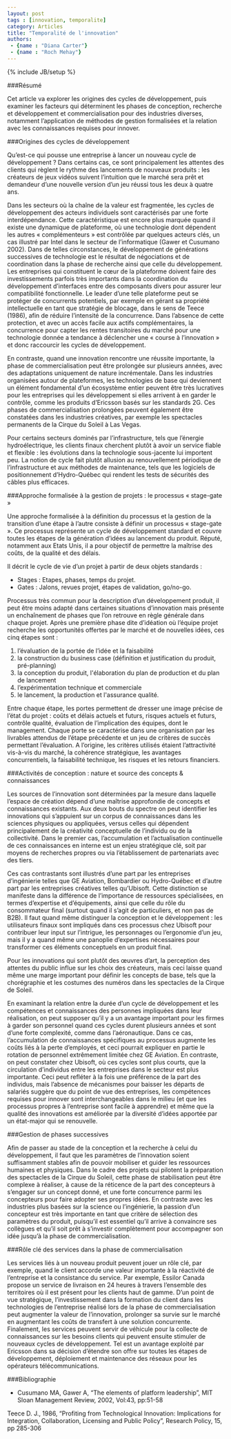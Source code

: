 ```yaml
---
layout: post
tags : [innovation, temporalite]
category: Articles
title: "Temporalité de l'innovation"
authors:
 - {name : "Diana Carter"}
 - {name : "Roch Mehay"}
---
```

{% include JB/setup %}

###Résumé

Cet article va explorer les origines des cycles de développement, puis examiner les facteurs qui déterminent les phases de conception, recherche et développement et commercialisation pour des industries diverses, notamment l’application de méthodes de gestion formalisées et la relation avec les connaissances requises pour innover.

###Origines des cycles de développement

Qu’est-ce qui pousse une entreprise à lancer un nouveau cycle de développement ? Dans certains cas, ce sont principalement les attentes des clients qui règlent le rythme des lancements de nouveaux produits : les créateurs de jeux vidéos suivent l’intuition que le marché sera prêt et demandeur d’une nouvelle version d’un jeu réussi tous les deux à quatre ans.

Dans les secteurs où la chaîne de la valeur est fragmentée, les cycles de développement des acteurs individuels sont caractérisés par une forte interdépendance. Cette caractéristique est encore plus marquée quand il existe une dynamique de plateforme, où une technologie dont dépendent les autres « complémenteurs » est contrôlée par quelques acteurs clés, un cas illustré par Intel dans le secteur de l’informatique (Gawer et Cusumano 2002). Dans de telles circonstances, le développement de générations successives de technologie est le résultat de négociations et de coordination dans la phase de recherche ainsi que celle du développement. Les entreprises qui constituent le cœur de la plateforme doivent faire des investissements parfois très importants dans la coordination du développement d’interfaces entre des composants divers pour assurer leur compatibilité fonctionnelle. Le leader d’une telle plateforme peut se protéger de concurrents potentiels, par exemple en gérant sa propriété intellectuelle en tant que stratégie de blocage, dans le sens de Teece (1986), afin de réduire l’intensité de la concurrence. Dans l’absence de cette protection, et avec un accès facile aux actifs complémentaires, la concurrence pour capter les rentes transitoires du marché pour une technologie donnée a tendance à déclencher une « course à l’innovation » et donc raccourcir les cycles de développement.

En contraste, quand une innovation rencontre une réussite importante, la phase de commercialisation peut être prolongée sur plusieurs années, avec des adaptations uniquement de nature incrémentale. Dans les industries organisées autour de plateformes, les technologies de base qui deviennent un élément fondamental d’un écosystème entier peuvent être très lucratives pour les entreprises qui les développement si elles arrivent à en garder le contrôle, comme les produits d’Ericsson basés sur les standards 2G. Ces phases de commercialisation prolongées peuvent également être constatées dans les industries créatives, par exemple les spectacles permanents de la Cirque du Soleil à Las Vegas.

Pour certains secteurs dominés par l’infrastructure, tels que l’énergie hydroélectrique, les clients finaux cherchent plutôt à avoir un service fiable et flexible : les évolutions dans la technologie sous-jacente lui importent peu. La notion de cycle fait plutôt allusion au renouvellement périodique de l’infrastructure et aux méthodes de maintenance, tels que les logiciels de positionnement d’Hydro-Québec qui rendent les tests de sécurités des câbles plus efficaces.  

###Approche formalisée à la gestion de projets : le processus « stage-gate »

Une approche formalisée à la définition du processus et la gestion de la transition d’une étape à l’autre consiste à définir un processus « stage-gate ». Ce processus représente un cycle de développement standard et couvre toutes les étapes de la génération d’idées au lancement du produit. Réputé, notamment aux Etats Unis, il a pour objectif de permettre la maîtrise des coûts, de la qualité et des délais. 
 
Il décrit le cycle de vie d’un projet à partir de deux objets standards :

- Stages : Etapes, phases, temps du projet.
- Gates : Jalons, revues projet, étapes de validation, go/no-go.

Processus très commun pour la description d’un développement produit, il peut être moins adapté dans certaines situations d’innovation mais présente un enchaînement de phases que l’on retrouve en règle générale dans chaque projet. Après une première phase dite d’idéation où l’équipe projet recherche les opportunités offertes par le marché et de nouvelles idées, ces cinq étapes sont : 

1. l’évaluation de la portée de l’idée et la faisabilité
2. la construction du business case (définition et justification du produit, pré-planning)
3. la conception du produit, l'élaboration du plan de production et du plan de lancement
4. l’expérimentation technique et commerciale 
5. le lancement, la production et l'assurance qualité.

Entre chaque étape, les portes permettent de dresser une image précise de l’état du projet : coûts et délais actuels et futurs, risques actuels et futurs, contrôle qualité, évaluation de l’implication des équipes, dont le management. Chaque porte se caractérise dans une organisation par les livrables attendus de l’étape précédente et un jeu de critères de succès permettant l’évaluation. A l’origine, les critères utilisés étaient l’attractivité vis-à-vis du marché, la cohérence stratégique, les avantages concurrentiels, la faisabilité technique, les risques et les retours financiers.

###Activités de conception : nature et source des concepts & connaissances

Les sources de l’innovation sont déterminées par la mesure dans laquelle l’espace de création dépend d’une maîtrise approfondie de concepts et connaissances existants. Aux deux bouts du spectre on peut identifier les innovations qui s’appuient sur un corpus de connaissances dans les sciences physiques ou appliquées, versus celles qui dépendent principalement de la créativité conceptuelle de l’individu ou de la collectivité. Dans le premier cas, l’accumulation et l’actualisation continuelle de ces connaissances en interne est un enjeu stratégique clé, soit par moyens de recherches propres ou via l’établissement de partenariats avec des tiers.

Ces cas contrastants sont illustrés d’une part par les entreprises d’ingénierie telles que GE Aviation, Bombardier ou Hydro-Québec et d’autre part par les entreprises créatives telles qu’Ubisoft. Cette distinction se manifeste dans la différence de l’importance de ressources spécialisées, en termes d’expertise et d’équipements, ainsi que celle du rôle du consommateur final (surtout quand il s’agit de particuliers, et non pas de B2B). Il faut quand même distinguer la conception et le développement : les utilisateurs finaux sont impliqués dans ces processus chez Ubisoft pour contribuer leur input sur l’intrigue, les personnages ou l’ergonomie d’un jeu, mais il y a quand même une panoplie d’expertises nécessaires pour transformer ces éléments conceptuels en un produit final. 

Pour les innovations qui sont plutôt des œuvres d’art, la perception des attentes du public influe sur les choix des créateurs, mais ceci laisse quand même une marge important pour définir les concepts de base, tels que la chorégraphie et les costumes des numéros dans les spectacles de la Cirque de Soleil.

En examinant la relation entre la durée d’un cycle de développement et les compétences et connaissances des personnes impliquées dans leur réalisation, on peut supposer qu’il y a un avantage important pour les firmes à garder son personnel quand ces cycles durent plusieurs années et sont d’une forte complexité, comme dans l’aéronautique. Dans ce cas, l’accumulation de connaissances spécifiques au processus augmente les coûts liés à la perte d’employés, et ceci pourrait expliquer en partie le rotation de personnel extrêmement limitée chez GE Aviation. En contraste, on peut constater chez Ubisoft, où ces cycles sont plus courts, que la circulation d’individus entre les entreprises dans le secteur est plus importante. Ceci peut refléter à la fois une préférence de la part des individus, mais l’absence de mécanismes pour baisser les départs de salariés suggère que du point de vue des entreprises, les compétences requises pour innover sont interchangeables dans le milieu (et que les processus propres à l’entreprise sont facile à apprendre) et même que la qualité des innovations est améliorée par la diversité d’idées apportée par un état-major qui se renouvelle.

###Gestion de phases successives

Afin de passer au stade de la conception et la recherche à celui du développement, il faut que les paramètres de l’innovation soient suffisamment stables afin de pouvoir mobiliser et guider les ressources humaines et physiques. Dans le cadre des projets qui pilotent la préparation des spectacles de la Cirque du Soleil, cette phase de stabilisation peut être complexe à réaliser, à cause de la réticence de la part des concepteurs à s’engager sur un concept donné, et une forte concurrence parmi les concepteurs pour faire adopter ses propres idées. En contraste avec les industries plus basées sur la science ou l’ingénierie, la passion d’un concepteur est très importante en tant que critère de sélection des paramètres du produit, puisqu’il est essentiel qu’il arrive à convaincre ses collègues et qu’il soit prêt à s’investir complètement pour accompagner son idée jusqu’à la phase de commercialisation. 

###Rôle clé des services dans la phase de commercialisation

Les services liés à un nouveau produit peuvent jouer un rôle clé, par exemple, quand le client accorde une valeur importante à la réactivité de l’entreprise et la consistance du service. Par exemple, Essilor Canada propose un service de livraison en 24 heures à travers l’ensemble des territoires où il est présent pour les clients haut de gamme. D’un point de vue stratégique, l’investissement dans la formation du client dans les technologies de l’entreprise réalisé lors de la phase de commercialisation peut augmenter la valeur de l’innovation, prolonger sa survie sur le marché en augmentant les coûts de transfert à une solution concurrente. Finalement, les services peuvent servir de véhicule pour la collecte de connaissances sur les besoins clients qui peuvent ensuite stimuler de nouveaux cycles de développement. Tel est un avantage exploité par Ericsson dans sa décision d’étendre son offre sur toutes les étapes de développement, déploiement et maintenance des réseaux pour les opérateurs télécommunications.

###Bibliographie
- Cusumano MA, Gawer A, “The elements of platform leadership”, MIT Sloan Management Review, 2002, Vol:43, pp:51-58

Teece D. J., 1986, “Profiting from Technological Innovation: Implications for Integration, Collaboration, Licensing and Public Policy”, Research Policy, 15, pp 285-306

